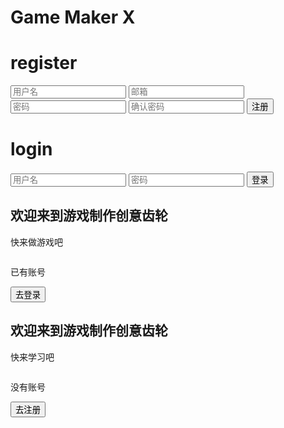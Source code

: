 # Game Maker X
<div class="container">
        <div class="form-box">
            <!-- 注册 -->
		<form action="" method="post" class="register-box hidden">
			<h1>register</h1>
			<input type="text" placeholder="用户名" name="username">
			<input type="email" placeholder="邮箱" name="email">
			<input type="password" placeholder="密码" name="password" id="pw1">
			<input type="password" placeholder="确认密码" name="password" id="pw2">
			<input type="submit" name="" class="but" value="注册" />
		</form>
            </div>
		<!-- 登录 -->
            <form action="" method="post" class="login-box">
            	<h1>login</h1>
            	<input type="text" placeholder="用户名" name="username">
            	<input type="password" placeholder="密码" name="password">
            	<input type="submit" name="" class="but" value="登录" />
            </form>
        </div>
        <div class="con-box left">
            <h2>欢迎来到<span>游戏制作创意齿轮</span></h2>
            <p>快来<span>做游戏</span>吧</p>
            <img src="./1.png" alt="">
            <p>已有账号</p>
            <button id="login">去登录</button>
        </div>
        <div class="con-box right">
            <h2>欢迎来到<span>游戏制作创意齿轮</span></h2>
            <p>快来<span>学习</span>吧</p>
            <img src="./1.png" alt="">
            <p>没有账号</p>
            <button id="register">去注册</button>
        </div>
    </div>
